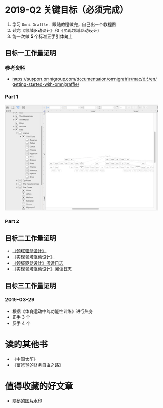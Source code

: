 # 2019-Q2 关键目标（必须完成）

1. 学习 `Omni Graffle`，跟随教程做完，自己出一个教程图
2. 读完《领域驱动设计》和《实现领域驱动设计》
3. 能一次做 **5** 个标准正手引体向上

## 目标一工作量证明

### 参考资料

* <https://support.omnigroup.com/documentation/omnigraffle/mac/6.5/en/getting-started-with-omnigraffle/>

### Part 1

![](../../images/omni-graffle-tutorial-part1.png)

### Part 2


## 目标二工作量证明

* [《领域驱动设计》](../../book_review/领域驱动设计.md)
* [《实现领域驱动设计》](../../book_review/实现领域驱动设计.md)
* [《领域驱动设计》阅读日志](../../reading_record/《领域驱动设计》阅读日志.md)
* [《实现领域驱动设计》阅读日志](../../reading_record/《实现领域驱动设计》阅读日志.md)

## 目标三工作量证明

### 2019-03-29

* 根据《体育运动中的功能性训练》进行热身
* 正手 3 个
* 反手 4 个

# 读的其他书

* 《中国太阳》
* 《富爸爸的财务自由之路》

# 值得收藏的好文章

* [隐秘的图片水印](https://mp.weixin.qq.com/s?__biz=MzI0MDAyNDgyOQ==&idx=2&mid=2649417238&scene=6&sn=2cf01ec24e48e48efadc937c4aa50082)